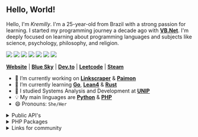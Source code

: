 <!--<img align="left" height="230px" align="right" src="rei-ayanami.png" alt="rei-ayanami avatar" />

<div align="center">
  <img src="violet.gif" height="270px" alt="violet gif" />
</div>-->

<h2>Hello, World! <!--<img height="30px" src="ferris.gif" alt="ferris gif" />--></h2>

Hello, I'm *Kremilly*. I'm a 25-year-old from Brazil with a strong passion for learning. I started my programming journey a decade ago with [**VB.Net**](https://en.wikipedia.org/wiki/Visual_Basic_(.NET)). I'm deeply focused on learning about programming languages and subjects like science, psychology, philosophy, and religion.

<div align="left";>
  <a href="https://php.net"><img src="https://img.shields.io/badge/php-%23777BB4.svg?style=for-the-badge&logo=php&logoColor=white" /></a>
  <a href="https://developer.mozilla.org/en-US/docs/Web/JavaScript"><img src="https://img.shields.io/badge/javascript-%23323330.svg?style=for-the-badge&logo=javascript&logoColor=%23F7DF1E" /></a>
  <a href="https://www.python.org"><img src="https://img.shields.io/badge/python-3670A0?style=for-the-badge&logo=python&logoColor=ffdd54" /></a>
  <a href="https://learn.microsoft.com/pt-br/dotnet/csharp"><img src="https://img.shields.io/badge/c%23-%23239120.svg?style=for-the-badge&logo=c-sharp&logoColor=white" /></a>
  <a href="https://go.dev"><img src="https://img.shields.io/badge/go-%2300ADD8.svg?style=for-the-badge&logo=go&logoColor=white" /></a>
  <a href="https://rust-lang.com"><img src="https://img.shields.io/badge/rust-%23000000.svg?style=for-the-badge&logo=rust&logoColor=white" /><a>
  <a href="https://elixir-lang.org"><img src="https://img.shields.io/badge/elixir-%234B275F.svg?style=for-the-badge&logo=elixir&logoColor=white" /><a>
</div>

<p></p>

<div align="left";>
  <b><a href="https://kremilly.com">Website</a></b> | 
  <b><a href="https://bsky.app/profile/kremilly.bsky.social">Blue Sky</a></b> <!--| 
  <b><a href="https://twitter.com/import_kremilly">Twitter</a></b>--> | 
  <b><a href="https://dev.to/kremilly">Dev.to</a></b> <!--| 
  <b><a href="https://discordapp.com/users/433832697501319178">Discord</a></b>--> | 
  <b><a href="https://leetcode.com/kremilly">Leetcode</a></b> |
  <b><a href="https://steamcommunity.com/id/kremilly/">Steam</a></b>
</div>

<!--<img align="right" width="140px" src="dancing-gopher.gif" alt="gopher dancing" />-->

<p></p>

<!--<img align="right" src="https://github-readme-stats.vercel.app/api/top-langs/?username=kremilly&layout=donut&theme=transparent&hide_border=true&hide=css" />-->

- 🔭 I’m currently working on [**Linkscraper**](https://github.com/Kremilly/linkscraper) & [**Paimon**](https://github.com/AgiosLux/Paimon)
- 🌱 I’m currently learning [**Go**](https://go.dev), [**Lean4**](https://lean-lang.org) & [**Rust**](https://rust-lang.com)
- 🏫 I studied Systems Analysis and Development at [**UNIP**](http://www.unip.br)
- 💡 My main linguages are [**Python**](https://python.org) & [**PHP**](https://php.net)
- 😄 Pronouns: `She/Her`
<!--- ⚡ Fun fact: I learned to program to forget an ex-girlfriend I had when I was 15 years old.-->

<!--<details>
  <summary>Diagnosis</summary>
  
  <ul>
    <li>
      <b><a href="https://en.wikipedia.org/wiki/Cerebral_palsy">Cerebal Palsy spastic quadriplegia (CID G 80.0)</a></b>
    </li>
    <li>
      <b><a href="https://en.wikipedia.org/wiki/Muscular_dystrophy">Muscular Distrophy (CID G 71.0)</a></b>
    </li>
    <li>
      <b><a href="https://en.wikipedia.org/wiki/Bipolar_disorder">Bipolar Disorder (CID F 31)</a></b>
    </li>
    <li>
      <b><a href="https://en.wikipedia.org/wiki/Autism_spectrum">Autism spectrum (CID 6A02.0)</a></b>
    </li>
  </ul>
</details>-->

<details>
  <summary>Public API's</summary>
  
  <ul>
    <li>
      <b><a href="https://github.com/AgiosLux/pdfThumb">pdfThumb</a></b>
    </li>
    <li>
      <b><a href="https://github.com/kremilly/ghPinnedAPI">ghPinnedAPI</a></b>
    </li>
  </ul>
</details>

<details>
  <summary>PHP Packages</summary>
  
  <ul>
    <li>
      <b><a href="https://github.com/AgiosLux/phpRouter">phpRouter</a></b>
    </li>
  </ul>
</details>

<details>
  <summary>Links for community</summary>
  
  <ul>
    <li>
      <b><a href="https://github.com/kremilly/rust-vscode-extensions">Rust Essentials for VSCode</a></b>
    </li>
    <li>
      <b><a href="https://github.com/kremilly/dev-configs">My development configs</a></b>
    </li>
    <li>
      <b><a href="https://github.com/kremilly/git4noobs">Git for Noobs</a></b>
    </li>
    <li>
      <b><a href="https://dev.to/kremilly/how-to-added-pinned-repos-in-your-portfolio-or-website-3agg">How to add pinned repos in your portfolio or website? [Article]</a></b>
    </li>
  </ul>
</details>

<!--
<details>
  <summary>See view complete my stack</summary>
  
  #### Frameworks
  
  <div align="left";>
    <a href="https://laravel.com"><img src="https://img.shields.io/badge/laravel-%23FF2D20.svg?style=for-the-badge&logo=laravel&logoColor=white" /></a>
    <a href="https://www.electronjs.org"><img src="https://img.shields.io/badge/Electron-191970?style=for-the-badge&logo=Electron&logoColor=white" /></a>
    <a href="https://tauri.app"><img src="https://img.shields.io/badge/tauri-%2324C8DB.svg?style=for-the-badge&logo=tauri&logoColor=%23FFFFFF" /></a>
    <a href="https://vuejs.org" target="_balnk"><img src="https://img.shields.io/badge/vuejs-%2335495e.svg?style=for-the-badge&logo=vuedotjs&logoColor=%234FC08D" /></a>
    <a href="https://tailwindcss.com"><img src="https://img.shields.io/badge/tailwindcss-%2338B2AC.svg?style=for-the-badge&logo=tailwind-css&logoColor=white" /></a>
    <a href="https://getbootstrap.com"><img src="https://img.shields.io/badge/bootstrap-%238511FA.svg?style=for-the-badge&logo=bootstrap&logoColor=white" /></a>
  </div>
  
  #### Databases
  
  <div align="left";>
    <a href='https://www.mongodb.com/en-us'><img src='https://img.shields.io/badge/MongoDB-%234ea94b.svg?style=for-the-badge&logo=mongodb&logoColor=white' /></a>
    <a href="https://redis.io"><img src="https://img.shields.io/badge/redis-%23DD0031.svg?style=for-the-badge&logo=redis&logoColor=white" /></a>
    <a href="https://mysql.com"><img src="https://img.shields.io/badge/mysql-%2300f.svg?style=for-the-badge&logo=mysql&logoColor=white" /></a>
    <a href="https://postgresql.org"><img src="https://img.shields.io/badge/postgres-%23316192.svg?style=for-the-badge&logo=postgresql&logoColor=white" /></a>
    <a href="https://www.sqlite.org/index.html"><img src="https://img.shields.io/badge/sqlite-%2307405e.svg?style=for-the-badge&logo=sqlite&logoColor=white" /></a>
  </div>
  
  #### Misc
  
  <div align="left";>
    <a href='https://git-scm.com'><img src='https://img.shields.io/badge/git-%23F05033.svg?style=for-the-badge&logo=git&logoColor=white' /></a>
    <a href="https://docker.com"><img src="https://img.shields.io/badge/docker-%230db7ed.svg?style=for-the-badge&logo=docker&logoColor=white" /></a>
  </div>
  
  #### System's
  
  <div align="left";>
    <a href="https://www.microsoft.com/en-us/windows"><img src="https://img.shields.io/badge/Windows-0078D6?style=for-the-badge&logo=windows&logoColor=white" /></a>
    <a href="https://ubuntu.com"><img src="https://img.shields.io/badge/Ubuntu-E95420?style=for-the-badge&logo=ubuntu&logoColor=white" /></a>
  </div>
</details>
-->
